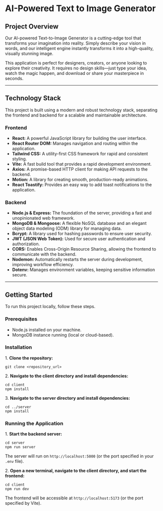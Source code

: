 <h1>AI-Powered Text to Image Generator</h1>
        <h2>Project Overview</h2>
        <p>Our AI-powered Text-to-Image Generator is a cutting-edge tool that transforms your imagination into reality. Simply describe your vision in words, and our intelligent engine instantly transforms it into a high-quality, visually stunning image.</p>
        <p>This application is perfect for designers, creators, or anyone looking to explore their creativity. It requires no design skills—just type your idea, watch the magic happen, and download or share your masterpiece in seconds.</p>
        <hr class="section-divider">
        <h2>Technology Stack</h2>
        <p>This project is built using a modern and robust technology stack, separating the frontend and backend for a scalable and maintainable architecture.</p>
        <h3>Frontend</h3>
        <ul>
            <li><strong>React:</strong> A powerful JavaScript library for building the user interface.</li>
            <li><strong>React Router DOM:</strong> Manages navigation and routing within the application.</li>
            <li><strong>Tailwind CSS:</strong> A utility-first CSS framework for rapid and consistent styling.</li>
            <li><strong>Vite:</strong> A fast build tool that provides a rapid development environment.</li>
            <li><strong>Axios:</strong> A promise-based HTTP client for making API requests to the backend.</li>
            <li><strong>Motion:</strong> A library for creating smooth, production-ready animations.</li>
            <li><strong>React Toastify:</strong> Provides an easy way to add toast notifications to the application.</li>
        </ul>
        <h3>Backend</h3>
        <ul>
            <li><strong>Node.js & Express:</strong> The foundation of the server, providing a fast and unopinionated web framework.</li>
            <li><strong>MongoDB & Mongoose:</strong> A flexible NoSQL database and an elegant object data modeling (ODM) library for managing data.</li>
            <li><strong>Bcrypt:</strong> A library used for hashing passwords to ensure user security.</li>
            <li><strong>JWT (JSON Web Token):</strong> Used for secure user authentication and authorization.</li>
            <li><strong>CORS:</strong> Enables Cross-Origin Resource Sharing, allowing the frontend to communicate with the backend.</li>
            <li><strong>Nodemon:</strong> Automatically restarts the server during development, improving workflow efficiency.</li>
<!--             <li><strong>Razorpay:</strong> A secure payment gateway for handling transactions.</li> -->
            <li><strong>Dotenv:</strong> Manages environment variables, keeping sensitive information secure.</li>
        </ul>
        <hr class="section-divider">
        <h2>Getting Started</h2>
        <p>To run this project locally, follow these steps.</p>
        <h3>Prerequisites</h3>
        <ul>
            <li>Node.js installed on your machine.</li>
            <li>MongoDB instance running (local or cloud-based).</li>
        </ul>
        <h3>Installation</h3>
        <p>1. <strong>Clone the repository:</strong></p>
        <pre><code>git clone &lt;repository_url&gt;</code></pre>
        <p>2. <strong>Navigate to the client directory and install dependencies:</strong></p>
        <pre><code>cd client<br>npm install</code></pre>
        <p>3. <strong>Navigate to the server directory and install dependencies:</strong></p>
        <pre><code>cd ../server<br>npm install</code></pre>
        <h3>Running the Application</h3>
        <p>1. <strong>Start the backend server:</strong></p>
        <pre><code>cd server<br>npm run server</code></pre>
        <p>The server will run on <code>http://localhost:5000</code> (or the port specified in your <code>.env</code> file).</p>
        <p>2. <strong>Open a new terminal, navigate to the client directory, and start the frontend:</strong></p>
        <pre><code>cd client<br>npm run dev</code></pre>
        <p>The frontend will be accessible at <code>http://localhost:5173</code> (or the port specified by Vite).</p>

